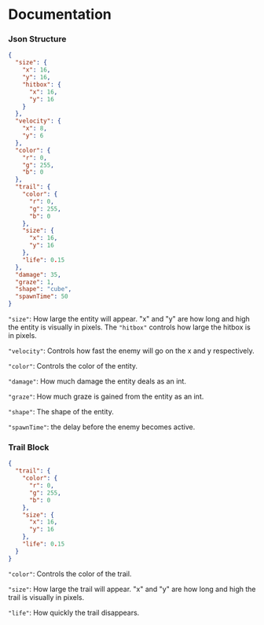 # Documentation

### Json Structure

```json
{
  "size": {
    "x": 16,
    "y": 16,
    "hitbox": {
      "x": 16,
      "y": 16
    }
  },
  "velocity": {
    "x": 8,
    "y": 6
  },
  "color": {
    "r": 0,
    "g": 255,
    "b": 0
  },
  "trail": {
    "color": {
      "r": 0,
      "g": 255,
      "b": 0
    },
    "size": {
      "x": 16,
      "y": 16
    },
    "life": 0.15
  },
  "damage": 35,
  "graze": 1,
  "shape": "cube",
  "spawnTime": 50
}
```

``"size"``: How large the entity will appear. "x" and "y" are how long and high the entity is visually in pixels.
The ``"hitbox"`` controls how large the hitbox is in pixels.

``"velocity"``: Controls how fast the enemy will go on the x and y respectively.

``"color"``: Controls the color of the entity.

``"damage"``: How much damage the entity deals as an int.

``"graze"``: How much graze is gained from the entity as an int.

``"shape"``: The shape of the entity.

``"spawnTime"``: the delay before the enemy becomes active.

### Trail Block

```json
{
  "trail": {
    "color": {
      "r": 0,
      "g": 255,
      "b": 0
    },
    "size": {
      "x": 16,
      "y": 16
    },
    "life": 0.15
  }
}
```

``"color"``: Controls the color of the trail.

``"size"``: How large the trail will appear. "x" and "y" are how long and high the trail is visually in pixels.

``"life"``: How quickly the trail disappears.